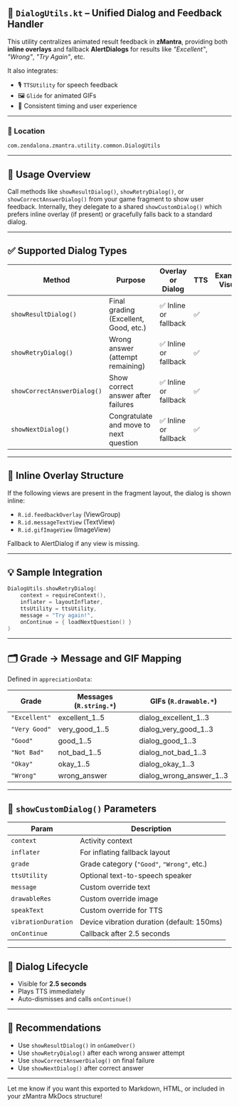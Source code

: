 
## 🧩 `DialogUtils.kt` – Unified Dialog and Feedback Handler

This utility centralizes animated result feedback in **zMantra**, providing both **inline overlays** and fallback **AlertDialogs** for results like *"Excellent"*, *"Wrong"*, *"Try Again"*, etc.

It also integrates:

* 🎙️ `TTSUtility` for speech feedback
* 🖼️ `Glide` for animated GIFs
* 🔁 Consistent timing and user experience

---

### 📁 Location

`com.zendalona.zmantra.utility.common.DialogUtils`

---

## 🧠 Usage Overview

Call methods like `showResultDialog()`, `showRetryDialog()`, or `showCorrectAnswerDialog()` from your game fragment to show user feedback. Internally, they delegate to a shared `showCustomDialog()` which prefers inline overlay (if present) or gracefully falls back to a standard dialog.

---

## ✅ Supported Dialog Types

| Method                      | Purpose                                | Overlay or Dialog    | TTS | Example Visual |
| --------------------------- | -------------------------------------- | -------------------- | --- | -------------- |
| `showResultDialog()`        | Final grading (Excellent, Good, etc.)  | ✅ Inline or fallback | ✅   |                |
| `showRetryDialog()`         | Wrong answer (attempt remaining)       | ✅ Inline or fallback | ✅   |                |
| `showCorrectAnswerDialog()` | Show correct answer after failures     | ✅ Inline or fallback | ✅   |                |
| `showNextDialog()`          | Congratulate and move to next question | ✅ Inline or fallback | ✅   |                |

---

## 🧱 Inline Overlay Structure

If the following views are present in the fragment layout, the dialog is shown inline:

* `R.id.feedbackOverlay` (ViewGroup)
* `R.id.messageTextView` (TextView)
* `R.id.gifImageView` (ImageView)

Fallback to AlertDialog if any view is missing.

---

## 💡 Sample Integration

```kotlin
DialogUtils.showRetryDialog(
    context = requireContext(),
    inflater = layoutInflater,
    ttsUtility = ttsUtility,
    message = "Try again!",
    onContinue = { loadNextQuestion() }
)
```

---

## 🗂️ Grade → Message and GIF Mapping

Defined in `appreciationData`:

| Grade         | Messages (`R.string.*`) | GIFs (`R.drawable.*`)       |
| ------------- | ----------------------- | --------------------------- |
| `"Excellent"` | excellent\_1..5         | dialog\_excellent\_1..3     |
| `"Very Good"` | very\_good\_1..5        | dialog\_very\_good\_1..3    |
| `"Good"`      | good\_1..5              | dialog\_good\_1..3          |
| `"Not Bad"`   | not\_bad\_1..5          | dialog\_not\_bad\_1..3      |
| `"Okay"`      | okay\_1..5              | dialog\_okay\_1..3          |
| `"Wrong"`     | wrong\_answer           | dialog\_wrong\_answer\_1..3 |

---

## 🧩 `showCustomDialog()` Parameters

| Param               | Description                                |
| ------------------- | ------------------------------------------ |
| `context`           | Activity context                           |
| `inflater`          | For inflating fallback layout              |
| `grade`             | Grade category (`"Good"`, `"Wrong"`, etc.) |
| `ttsUtility`        | Optional text-to-speech speaker            |
| `message`           | Custom override text                       |
| `drawableRes`       | Custom override image                      |
| `speakText`         | Custom override for TTS                    |
| `vibrationDuration` | Device vibration duration (default: 150ms) |
| `onContinue`        | Callback after 2.5 seconds                 |

---

## 🔁 Dialog Lifecycle

* Visible for **2.5 seconds**
* Plays TTS immediately
* Auto-dismisses and calls `onContinue()`

---



## 🚀 Recommendations

* Use `showResultDialog()` in `onGameOver()`
* Use `showRetryDialog()` after each wrong answer attempt
* Use `showCorrectAnswerDialog()` on final failure
* Use `showNextDialog()` after correct answer

---

Let me know if you want this exported to Markdown, HTML, or included in your zMantra MkDocs structure!
